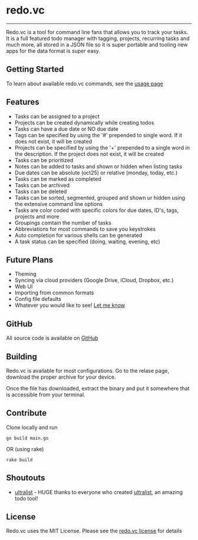 # redo.vc
---
Redo.vc is a tool for command line fans that allows you to track your tasks. It is a full featured todo manager with tagging, projects, recurring tasks and much more, all stored in a JSON file so it is super portable and tooling new apps for the data format is super easy.

## Getting Started
To learn about available redo.vc commands, see the [usage page](usage.md)

## Features

* Tasks can be assigned to a project
* Projects can be created dynamically while creating todos
* Tasks can have a due date or NO due date
* Tags can be specified by using the '#' prepended to single word. If it does not exist, it will be created
* Projects can be specified by using the '+' prepended to a single word in the description. If the project does not exist, it will be created
* Tasks can be prioritized
* Notes can be added to tasks and shown or hidden when listing tasks
* Due dates can be absolute (oct25) or relative (monday, today, etc.)
* Tasks can be marked as completed
* Tasks can be archived
* Tasks can be deleted
* Tasks can be sorted, segmented, grouped and shown ur hidden using the extensive command line options
* Tasks are color coded with specific colors for due dates, ID's, tags, projects and more
* Groupings comtain the number of tasks
* Abbreviations for most commands to save you keystrokes
* Auto completion for various shells can be generated
* A task status can be specified (doing, waiting, evening, etc)


## Future Plans
* Theming
* Syncing via cloud providers (Google Drive, iCloud, Dropbox, etc.)
* Web UI
* Importing from common formats
* Config file defaults
* Whatever you would like to see! [Let me know](https://github.com/sottey/redo.vc/discussions)

## GitHub
All source code is available on [GitHub](https://github.com/sottey/redo.vc)

## Building

Redo.vc is available for most configurations. Go to the relase page, download the proper archive for your device. 

Once the file has downloaded, extract the binary and put it somewhere that is accessible from your terminal.

## Contribute

Clone locally and run
```
go build main.go
```

OR (using rake)
```
rake build
```

## Shoutouts

* [ultralist](https://github.com/ultralist) - HUGE thanks to everyone who created [ultralist](https://github.com/ultralist), an amazing todo tool!


## License

Redo.vc uses the MIT License. Please see the [redo.vc license](https://github.com/sottey/redo.vc/blob/main/LICENSE) for details